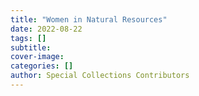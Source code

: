 ```yaml
---
title: "Women in Natural Resources"
date: 2022-08-22
tags: []
subtitle: 
cover-image: 
categories: []
author: Special Collections Contributors
---
```

